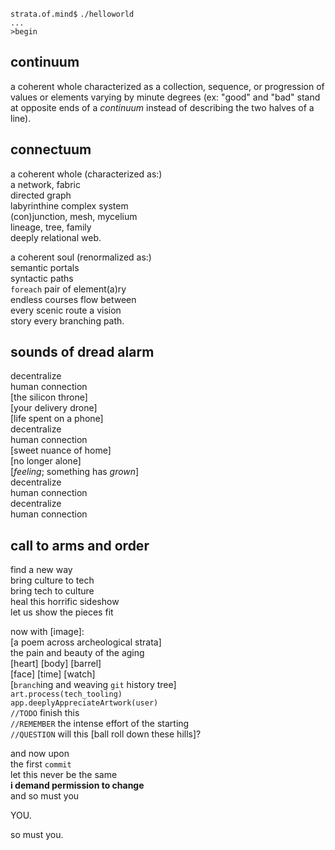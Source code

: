 `strata.of.mind$` `./helloworld` \
`...` \
`>begin`


## continuum

a coherent whole characterized as a collection, sequence, or progression of values or elements varying by minute degrees (ex: "good" and "bad" stand at opposite ends of a _continuum_ instead of describing the two halves of a line).


## connectuum

a coherent whole (characterized as:) \
a network, fabric \
directed graph \
labyrinthine complex system \
(con)junction, mesh, mycelium \
lineage, tree, family \
deeply relational web.

a coherent soul (renormalized as:) \
semantic portals \
syntactic paths \
`foreach` pair of element(a)ry \
endless courses flow between \
every scenic route a vision \
story every branching path.


## sounds of dread alarm

decentralize \
human connection \
[the silicon throne] \
[your delivery drone] \
[life spent on a phone] \
decentralize \
human connection \
[sweet nuance of home] \
[no longer alone] \
[_feeling_; something has _grown_] \
decentralize \
human connection \
decentralize \
human connection


## call to arms and order

find a new way \
bring culture to tech \
bring tech to culture \
heal this horrific sideshow \
let us show the pieces fit

now with [image]: \
[a poem across archeological strata] \
the pain and beauty of the aging \
[heart] [body] [barrel] \
[face] [time] [watch] \
[`branch`ing and weaving `git` history tree] \
`art.process(tech_tooling)` \
`app.deeplyAppreciateArtwork(user)` \
`//TODO` finish this \
`//REMEMBER` the intense effort of the starting \
`//QUESTION` will this [ball roll down these hills]?

and now upon \
the first `commit` \
let this never be the same \
**i demand permission to change** \
and so must you

YOU.

so must you.

